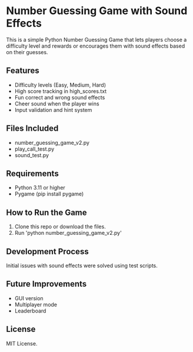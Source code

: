 
# Number Guessing Game with Sound Effects

This is a simple Python Number Guessing Game that lets players choose a difficulty level
and rewards or encourages them with sound effects based on their guesses.

## Features

- Difficulty levels (Easy, Medium, Hard)
- High score tracking in high_scores.txt
- Fun correct and wrong sound effects
- Cheer sound when the player wins
- Input validation and hint system

## Files Included

- number_guessing_game_v2.py
- play_call_test.py
- sound_test.py

## Requirements

- Python 3.11 or higher
- Pygame (pip install pygame)

## How to Run the Game

1. Clone this repo or download the files.
2. Run 'python number_guessing_game_v2.py'

## Development Process

Initial issues with sound effects were solved using test scripts.

## Future Improvements

- GUI version
- Multiplayer mode
- Leaderboard

## License

MIT License.
